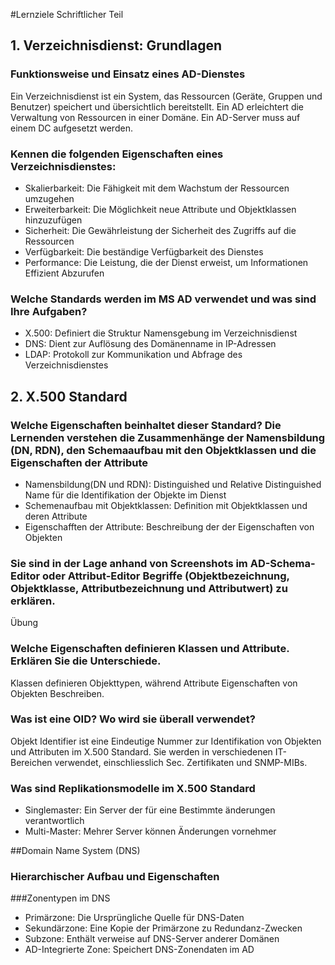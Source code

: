 #Lernziele Schriftlicher Teil

## 1. Verzeichnisdienst: Grundlagen
### Funktionsweise und Einsatz eines AD-Dienstes
Ein Verzeichnisdienst ist ein System, das Ressourcen (Geräte, Gruppen und Benutzer) speichert und übersichtlich bereitstellt. Ein AD erleichtert die Verwaltung von Ressourcen in einer Domäne. Ein AD-Server muss auf einem DC aufgesetzt werden.
### Kennen die folgenden Eigenschaften eines Verzeichnisdienstes:
* Skalierbarkeit: Die Fähigkeit mit dem Wachstum der Ressourcen umzugehen
* Erweiterbarkeit: Die Möglichkeit neue Attribute und Objektklassen hinzuzufügen
* Sicherheit: Die Gewährleistung der Sicherheit des Zugriffs auf die Ressourcen
* Verfügbarkeit: Die beständige Verfügbarkeit des Dienstes
* Performance: Die Leistung, die der Dienst erweist, um Informationen Effizient Abzurufen
### Welche Standards werden im MS AD verwendet und was sind Ihre Aufgaben?
* X.500: Definiert die Struktur Namensgebung im Verzeichnisdienst
* DNS: Dient zur Auflösung des Domänenname in IP-Adressen
* LDAP: Protokoll zur Kommunikation und Abfrage des Verzeichnisdienstes

## 2. X.500 Standard
### Welche Eigenschaften beinhaltet dieser Standard? Die Lernenden verstehen die Zusammenhänge der Namensbildung (DN, RDN), den Schemaaufbau mit den Objektklassen und die Eigenschaften der Attribute  
* Namensbildung(DN und RDN): Distinguished und Relative Distinguished Name für die Identifikation der Objekte im Dienst 
* Schemenaufbau mit Objektklassen: Definition mit Objektklassen und deren Attribute
* Eigenschafften der Attribute: Beschreibung der der Eigenschaften von Objekten
### Sie sind in der Lage anhand von Screenshots im AD-Schema-Editor oder Attribut-Editor Begriffe (Objektbezeichnung, Objektklasse, Attributbezeichnung und Attributwert) zu erklären.
Übung
### Welche Eigenschaften definieren Klassen und Attribute. Erklären Sie die Unterschiede. 
Klassen definieren Objekttypen, während Attribute Eigenschaften von Objekten Beschreiben.
### Was ist eine OID? Wo wird sie überall verwendet? 
Objekt Identifier ist eine Eindeutige Nummer zur Identifikation von Objekten und Attributen im X.500 Standard. Sie werden in verschiedenen IT-Bereichen verwendet, einschliesslich Sec. Zertifikaten und SNMP-MIBs.
### Was sind Replikationsmodelle im X.500 Standard
* Singlemaster: Ein Server der für eine Bestimmte änderungen verantwortlich
* Multi-Master: Mehrer Server können Änderungen vornehmer

##Domain Name System (DNS)
### Hierarchischer Aufbau und Eigenschaften

###Zonentypen im DNS
* Primärzone: Die Ursprüngliche Quelle für DNS-Daten
* Sekundärzone: Eine Kopie der Primärzone zu Redundanz-Zwecken
* Subzone: Enthält verweise auf DNS-Server anderer Domänen
* AD-Integrierte Zone: Speichert DNS-Zonendaten im AD
